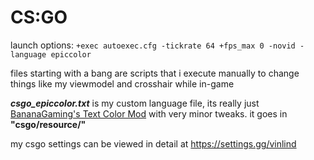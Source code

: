# CS:GO
launch options: `+exec autoexec.cfg -tickrate 64 +fps_max 0 -novid -language epiccolor`

files starting with a bang are scripts that i execute manually to change things like my viewmodel and crosshair while in-game

_**csgo_epiccolor.txt**_ is my custom language file, its really just [BananaGaming's Text Color Mod](https://maximhere.me/wp-content/uploads/2021/02/Text_Color_Mod_4.2b_by_BananaGaming.zip)  with very minor tweaks. it goes in **"csgo/resource/"**

my csgo settings can be viewed in detail at https://settings.gg/vinlind
